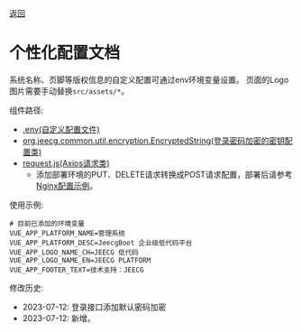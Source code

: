 [返回](../)

# 个性化配置文档

系统名称、页脚等版权信息的自定义配置可通过env环境变量设置。
页面的Logo图片需要手动替换`src/assets/*`。

组件路径: 
* [.env(自定义配置文件)](https://github.com/yoko-murasame/ant-design-vue-jeecg/blob/yoko/.env)
* [org.jeecg.common.util.encryption.EncryptedString(登录密码加密的密钥配置类)](https://github.com/yoko-murasame/jeecg-boot/blob/yoko-3.4.3last//jeecg-boot-base-core/src/main/java/org/jeecg/common/util/encryption/EncryptedString.java)
* [request.js(Axios请求类)](https://github.com/yoko-murasame/ant-design-vue-jeecg/blob/yoko/src/utils/request.js)
  * 添加部署环境的PUT、DELETE请求转换成POST请求配置，部署后请参考[Nginx配置示例](https://github.com/yoko-murasame/jeecg-boot/blob/yoko-3.4.3last/docs/DevOps/nginx)。

使用示例:
```properties
# 目前已添加的环境变量
VUE_APP_PLATFORM_NAME=管理系统
VUE_APP_PLATFORM_DESC=JeecgBoot 企业级低代码平台
VUE_APP_LOGO_NAME_CH=JEECG 低代码
VUE_APP_LOGO_NAME_EN=JEECG PLATFORM
VUE_APP_FOOTER_TEXT=技术支持：JEECG
```

修改历史:
* 2023-07-12: 登录接口添加默认密码加密
* 2023-07-12: 新增。
